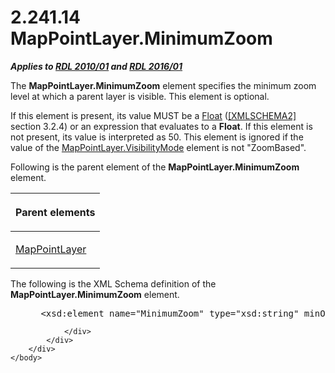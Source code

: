 <html dir="LTR" xmlns:mshelp="http://msdn.microsoft.com/mshelp" xmlns:ddue="http://ddue.schemas.microsoft.com/authoring/2003/5" xmlns:xlink="http://www.w3.org/1999/xlink" xmlns:tool="http://www.microsoft.com/tooltip">
    <head>
        <meta http-equiv="Content-Type" content="text/html; CHARSET=utf-8"></meta>
        <meta name="save" content="history"></meta>
        <title>2.241.14 MapPointLayer.MinimumZoom</title>
        <xml>
            <mshelp:toctitle title="2.241.14 MapPointLayer.MinimumZoom"></mshelp:toctitle>
            <mshelp:rltitle title="[MS-RDL]: MapPointLayer.MinimumZoom"></mshelp:rltitle>
            <mshelp:keyword index="A" term="1dbe2d56-a6e6-4ce0-8975-a465e0256f10"></mshelp:keyword>
            <mshelp:attr name="DCSext.ContentType" value="open specification"></mshelp:attr>
            <mshelp:attr name="AssetID" value="1dbe2d56-a6e6-4ce0-8975-a465e0256f10"></mshelp:attr>
            <mshelp:attr name="TopicType" value="kbRef"></mshelp:attr>
            <mshelp:attr name="DCSext.Title" value="[MS-RDL]: MapPointLayer.MinimumZoom" />
        </xml>
    </head>
    <body>
        <div id="header">
            <h1 class="heading">2.241.14 MapPointLayer.MinimumZoom</h1>
        </div>
        <div id="mainSection">
            <div id="mainBody">
                <div id="allHistory" class="saveHistory"></div>
                <div id="sectionSection0" class="section" name="collapseableSection">
                    

<p><b><i>Applies to </i></b><a href="3428e690-a348-4ec7-8a6a-8efb42d2cdee.html"><b><i>RDL 2010/01</i></b></a><b><i>
and </i></b><a href="52ce3983-2bfc-4e72-9359-42aaf5fe4509.html"><b><i>RDL 2016/01</i></b></a></p>

<p>The <b>MapPointLayer.MinimumZoom</b> element specifies the
minimum zoom level at which a parent layer is visible. This element is
optional. </p>

<p>If this element is present, its value MUST be a <a href="c7d0946f-992e-4abc-a304-09b53e030692.html">Float</a> (<a href="https://go.microsoft.com/fwlink/?LinkId=90610">[XMLSCHEMA2]</a> section
3.2.4) or an expression that evaluates to a <b>Float</b>. If this element is not
present, its value is interpreted as 50. This element is ignored if the value
of the <a href="ee26f174-29b9-4772-b5d0-cddc92a58cb7.html">MapPointLayer.VisibilityMode</a>
element is not &quot;ZoomBased&quot;.</p>

<p>Following is the parent element of the <b>MapPointLayer.MinimumZoom</b>
element.</p>

<table>
 <thead>
  <tr>
   <th>
   <p>Parent elements</p>
   </th>
  </tr>
 </thead>
 <tr>
  <td>
  <p><a href="aa1875f4-9842-4672-86d6-306ba5a075aa.html">MapPointLayer</a></p>
  </td>
 </tr>
</table>

<p>The following is the XML Schema definition of the <b>MapPointLayer.MinimumZoom</b>
element.           </p>

<dl>
<dd>
<div><pre> &lt;xsd:element name=&quot;MinimumZoom&quot; type=&quot;xsd:string&quot; minOccurs=&quot;0&quot; /&gt;
</pre></div>
</dd></dl>


                </div>
            </div>
        </div>
    </body>
</html>